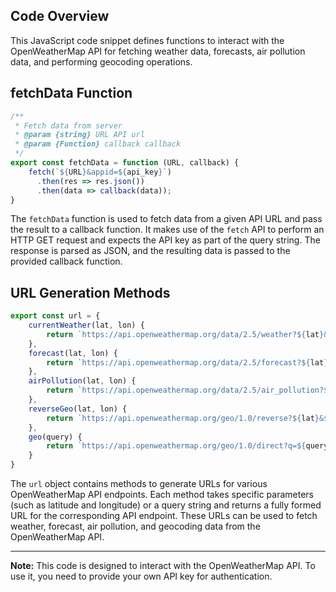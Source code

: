 
## Code Overview

This JavaScript code snippet defines functions to interact with the OpenWeatherMap API for fetching weather data, forecasts, air pollution data, and performing geocoding operations.

## fetchData Function

```javascript
/**
 * Fetch data from server
 * @param {string} URL API url
 * @param {Function} callback callback
 */
export const fetchData = function (URL, callback) {
    fetch(`${URL}&appid=${api_key}`)
      .then(res => res.json())
      .then(data => callback(data));
}
```

The `fetchData` function is used to fetch data from a given API URL and pass the result to a callback function. It makes use of the `fetch` API to perform an HTTP GET request and expects the API key as part of the query string. The response is parsed as JSON, and the resulting data is passed to the provided callback function.

## URL Generation Methods

```javascript
export const url = {
    currentWeather(lat, lon) {
        return `https://api.openweathermap.org/data/2.5/weather?${lat}&${lon}&units=metric`;
    },
    forecast(lat, lon) {
        return `https://api.openweathermap.org/data/2.5/forecast?${lat}&${lon}&units=metric`;
    },
    airPollution(lat, lon) {
        return `https://api.openweathermap.org/data/2.5/air_pollution?${lat}&${lon}`;
    },
    reverseGeo(lat, lon) {
        return `https://api.openweathermap.org/geo/1.0/reverse?${lat}&${lon}&limit=5`;
    },
    geo(query) {
        return `https://api.openweathermap.org/geo/1.0/direct?q=${query}&limit=5`;
    }
}
```

The `url` object contains methods to generate URLs for various OpenWeatherMap API endpoints. Each method takes specific parameters (such as latitude and longitude) or a query string and returns a fully formed URL for the corresponding API endpoint. These URLs can be used to fetch weather, forecast, air pollution, and geocoding data from the OpenWeatherMap API.

---

**Note:** This code is designed to interact with the OpenWeatherMap API. To use it, you need to provide your own API key for authentication.

